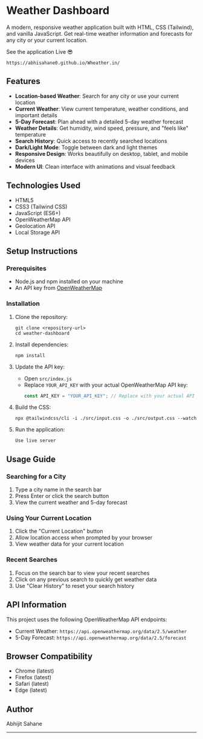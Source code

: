 # Weather Dashboard

A modern, responsive weather application built with HTML, CSS (Tailwind), and vanilla JavaScript. Get real-time weather information and forecasts for any city or your current location.

See the application Live 😎

```
https://abhisahane0.github.io/Wheather.in/

```

## Features

- **Location-based Weather**: Search for any city or use your current location
- **Current Weather**: View current temperature, weather conditions, and important details
- **5-Day Forecast**: Plan ahead with a detailed 5-day weather forecast
- **Weather Details**: Get humidity, wind speed, pressure, and "feels like" temperature
- **Search History**: Quick access to recently searched locations
- **Dark/Light Mode**: Toggle between dark and light themes
- **Responsive Design**: Works beautifully on desktop, tablet, and mobile devices
- **Modern UI**: Clean interface with animations and visual feedback

## Technologies Used

- HTML5
- CSS3 (Tailwind CSS)
- JavaScript (ES6+)
- OpenWeatherMap API
- Geolocation API
- Local Storage API

## Setup Instructions

### Prerequisites

- Node.js and npm installed on your machine
- An API key from [OpenWeatherMap](https://openweathermap.org/api)

### Installation

1. Clone the repository:

   ```
   git clone <repository-url>
   cd weather-dashboard
   ```

2. Install dependencies:

   ```
   npm install
   ```

3. Update the API key:

   - Open `src/index.js`
   - Replace `YOUR_API_KEY` with your actual OpenWeatherMap API key:
     ```javascript
     const API_KEY = "YOUR_API_KEY"; // Replace with your actual API key
     ```

4. Build the CSS:

   ```
   npx @tailwindcss/cli -i ./src/input.css -o ./src/output.css --watch

   ```

5. Run the application:

   ```
   Use live server

   ```

## Usage Guide

### Searching for a City

1. Type a city name in the search bar
2. Press Enter or click the search button
3. View the current weather and 5-day forecast

### Using Your Current Location

1. Click the "Current Location" button
2. Allow location access when prompted by your browser
3. View weather data for your current location

### Recent Searches

1. Focus on the search bar to view your recent searches
2. Click on any previous search to quickly get weather data
3. Use "Clear History" to reset your search history

## API Information

This project uses the following OpenWeatherMap API endpoints:

- Current Weather: `https://api.openweathermap.org/data/2.5/weather`
- 5-Day Forecast: `https://api.openweathermap.org/data/2.5/forecast`

## Browser Compatibility

- Chrome (latest)
- Firefox (latest)
- Safari (latest)
- Edge (latest)

## Author

Abhijit Sahane

---
